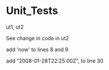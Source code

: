 # Unit_Tests
ut1, ut2

See change in code in ut2

add 'now' to lines 8 and 9

add "2008-01-28T22:25:00Z", to line 30

